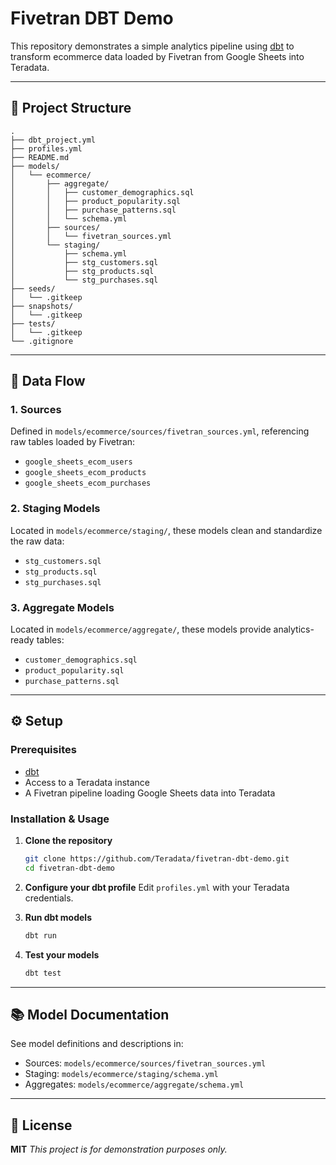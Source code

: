 # Fivetran DBT Demo

This repository demonstrates a simple analytics pipeline using [dbt](https://www.getdbt.com/) to transform ecommerce data loaded by Fivetran from Google Sheets into Teradata.

---

## 📁 Project Structure

```
.
├── dbt_project.yml
├── profiles.yml
├── README.md
├── models/
│   └── ecommerce/
│       ├── aggregate/
│       │   ├── customer_demographics.sql
│       │   ├── product_popularity.sql
│       │   ├── purchase_patterns.sql
│       │   └── schema.yml
│       ├── sources/
│       │   └── fivetran_sources.yml
│       └── staging/
│           ├── schema.yml
│           ├── stg_customers.sql
│           ├── stg_products.sql
│           └── stg_purchases.sql
├── seeds/
│   └── .gitkeep
├── snapshots/
│   └── .gitkeep
├── tests/
│   └── .gitkeep
└── .gitignore
```

---

## 🔄 Data Flow

### 1. **Sources**

Defined in `models/ecommerce/sources/fivetran_sources.yml`, referencing raw tables loaded by Fivetran:

* `google_sheets_ecom_users`
* `google_sheets_ecom_products`
* `google_sheets_ecom_purchases`

### 2. **Staging Models**

Located in `models/ecommerce/staging/`, these models clean and standardize the raw data:

* `stg_customers.sql`
* `stg_products.sql`
* `stg_purchases.sql`

### 3. **Aggregate Models**

Located in `models/ecommerce/aggregate/`, these models provide analytics-ready tables:

* `customer_demographics.sql`
* `product_popularity.sql`
* `purchase_patterns.sql`

---

## ⚙️ Setup

### Prerequisites

* [dbt](https://docs.getdbt.com/docs/installation)
* Access to a Teradata instance
* A Fivetran pipeline loading Google Sheets data into Teradata

### Installation & Usage

1. **Clone the repository**

   ```bash
   git clone https://github.com/Teradata/fivetran-dbt-demo.git
   cd fivetran-dbt-demo
   ```

2. **Configure your dbt profile**
   Edit `profiles.yml` with your Teradata credentials.

3. **Run dbt models**

   ```bash
   dbt run
   ```

4. **Test your models**

   ```bash
   dbt test
   ```

---

## 📚 Model Documentation

See model definitions and descriptions in:

* Sources: `models/ecommerce/sources/fivetran_sources.yml`
* Staging: `models/ecommerce/staging/schema.yml`
* Aggregates: `models/ecommerce/aggregate/schema.yml`

---

## 📄 License

**MIT**
*This project is for demonstration purposes only.*
